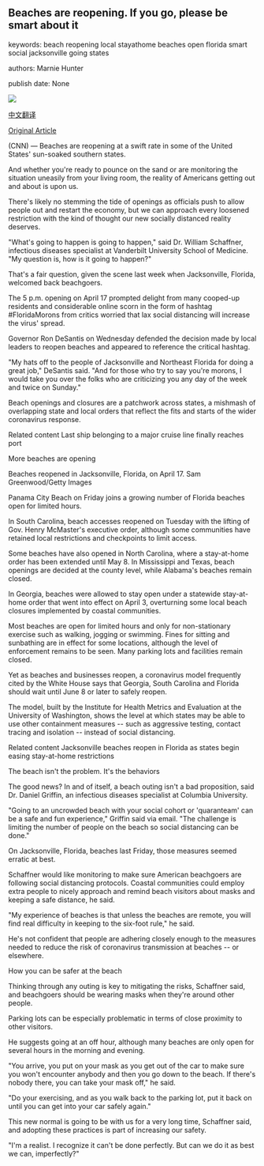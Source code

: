 ## Beaches are reopening. If you go, please be smart about it

keywords: beach reopening local stayathome beaches open florida smart social jacksonville going states

authors: Marnie Hunter

publish date: None

![](https://cdn.cnn.com/cnnnext/dam/assets/200417213009-01-jacksonville-beach-0417-super-tease.jpg)

[中文翻译](Beaches%20are%20reopening.%20If%20you%20go%2C%20please%20be%20smart%20about%20it_zh.md)

[Original Article](https://edition.cnn.com/travel/article/beaches-reopening-coronavirus-tension/index.html)

(CNN) — Beaches are reopening at a swift rate in some of the United States' sun-soaked southern states.

And whether you're ready to pounce on the sand or are monitoring the situation uneasily from your living room, the reality of Americans getting out and about is upon us.

There's likely no stemming the tide of openings as officials push to allow people out and restart the economy, but we can approach every loosened restriction with the kind of thought our new socially distanced reality deserves.

"What's going to happen is going to happen," said Dr. William Schaffner, infectious diseases specialist at Vanderbilt University School of Medicine. "My question is, how is it going to happen?"

That's a fair question, given the scene last week when Jacksonville, Florida, welcomed back beachgoers.

The 5 p.m. opening on April 17 prompted delight from many cooped-up residents and considerable online scorn in the form of hashtag \#FloridaMorons from critics worried that lax social distancing will increase the virus' spread.

Governor Ron DeSantis on Wednesday defended the decision made by local leaders to reopen beaches and appeared to reference the critical hashtag.

"My hats off to the people of Jacksonville and Northeast Florida for doing a great job," DeSantis said. "And for those who try to say you're morons, I would take you over the folks who are criticizing you any day of the week and twice on Sunday."

Beach openings and closures are a patchwork across states, a mishmash of overlapping state and local orders that reflect the fits and starts of the wider coronavirus response.

Related content Last ship belonging to a major cruise line finally reaches port

More beaches are opening

Beaches reopened in Jacksonville, Florida, on April 17. Sam Greenwood/Getty Images

Panama City Beach on Friday joins a growing number of Florida beaches open for limited hours.

In South Carolina, beach accesses reopened on Tuesday with the lifting of Gov. Henry McMaster's executive order, although some communities have retained local restrictions and checkpoints to limit access.

Some beaches have also opened in North Carolina, where a stay-at-home order has been extended until May 8. In Mississippi and Texas, beach openings are decided at the county level, while Alabama's beaches remain closed.

In Georgia, beaches were allowed to stay open under a statewide stay-at-home order that went into effect on April 3, overturning some local beach closures implemented by coastal communities.

Most beaches are open for limited hours and only for non-stationary exercise such as walking, jogging or swimming. Fines for sitting and sunbathing are in effect for some locations, although the level of enforcement remains to be seen. Many parking lots and facilities remain closed.

Yet as beaches and businesses reopen, a coronavirus model frequently cited by the White House says that Georgia, South Carolina and Florida should wait until June 8 or later to safely reopen.

The model, built by the Institute for Health Metrics and Evaluation at the University of Washington, shows the level at which states may be able to use other containment measures -- such as aggressive testing, contact tracing and isolation -- instead of social distancing.

Related content Jacksonville beaches reopen in Florida as states begin easing stay-at-home restrictions

The beach isn't the problem. It's the behaviors

The good news? In and of itself, a beach outing isn't a bad proposition, said Dr. Daniel Griffin, an infectious diseases specialist at Columbia University.

"Going to an uncrowded beach with your social cohort or 'quaranteam' can be a safe and fun experience," Griffin said via email. "The challenge is limiting the number of people on the beach so social distancing can be done."

On Jacksonville, Florida, beaches last Friday, those measures seemed erratic at best.

Schaffner would like monitoring to make sure American beachgoers are following social distancing protocols. Coastal communities could employ extra people to nicely approach and remind beach visitors about masks and keeping a safe distance, he said.

"My experience of beaches is that unless the beaches are remote, you will find real difficulty in keeping to the six-foot rule," he said.

He's not confident that people are adhering closely enough to the measures needed to reduce the risk of coronavirus transmission at beaches -- or elsewhere.

How you can be safer at the beach

Thinking through any outing is key to mitigating the risks, Schaffner said, and beachgoers should be wearing masks when they're around other people.

Parking lots can be especially problematic in terms of close proximity to other visitors.

He suggests going at an off hour, although many beaches are only open for several hours in the morning and evening.

"You arrive, you put on your mask as you get out of the car to make sure you won't encounter anybody and then you go down to the beach. If there's nobody there, you can take your mask off," he said.

"Do your exercising, and as you walk back to the parking lot, put it back on until you can get into your car safely again."

This new normal is going to be with us for a very long time, Schaffner said, and adopting these practices is part of increasing our safety.

"I'm a realist. I recognize it can't be done perfectly. But can we do it as best we can, imperfectly?"